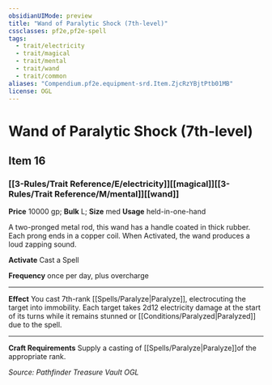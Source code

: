 ```yaml
---
obsidianUIMode: preview
title: "Wand of Paralytic Shock (7th-level)"
cssclasses: pf2e,pf2e-spell
tags:
  - trait/electricity
  - trait/magical
  - trait/mental
  - trait/wand
  - trait/common
aliases: "Compendium.pf2e.equipment-srd.Item.ZjcRzYBjtPtb01MB"
license: OGL
---
```

# Wand of Paralytic Shock (7th-level)
## Item 16
### [[3-Rules/Trait Reference/E/electricity]][[magical]][[3-Rules/Trait Reference/M/mental]][[wand]]


**Price** 10000 gp; 
**Bulk** L; **Size** med
**Usage** held-in-one-hand

A two-pronged metal rod, this wand has a handle coated in thick rubber. Each prong ends in a copper coil. When Activated, the wand produces a loud zapping sound.

**Activate** Cast a Spell

**Frequency** once per day, plus overcharge

* * *

**Effect** You cast 7th-rank [[Spells/Paralyze|Paralyze]], electrocuting the target into immobility. Each target takes 2d12 electricity damage at the start of its turns while it remains stunned or [[Conditions/Paralyzed|Paralyzed]] due to the spell.

* * *

**Craft Requirements** Supply a casting of [[Spells/Paralyze|Paralyze]]of the appropriate rank.

*Source: Pathfinder Treasure Vault*
*OGL*